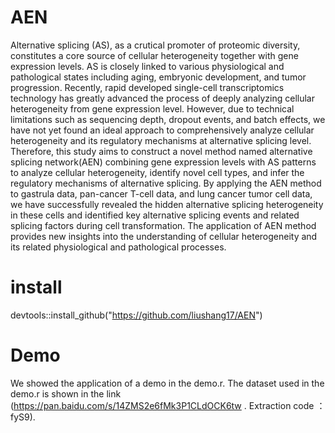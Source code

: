 # AEN
Alternative splicing (AS), as a crutical promoter of proteomic diversity, constitutes a core source of cellular heterogeneity together with gene expression levels. AS is closely linked to various physiological and pathological states including aging, embryonic development, and tumor progression. Recently, rapid developed single-cell transcriptomics technology has greatly advanced the process of deeply analyzing cellular heterogeneity from gene expression level. However, due to technical limitations such as sequencing depth, dropout events, and batch effects, we have not yet found an ideal approach to comprehensively analyze cellular heterogeneity and its regulatory mechanisms at alternative splicing level. Therefore, this study aims to construct a novel method named alternative splicing network(AEN) combining gene expression levels with AS patterns to analyze cellular heterogeneity, identify novel cell types, and infer the regulatory mechanisms of alternative splicing. By applying the AEN method to gastrula data, pan-cancer T-cell data, and lung cancer tumor cell data, we have successfully revealed the hidden alternative splicing heterogeneity in these cells and identified key alternative splicing events and related splicing factors during cell transformation. The application of AEN method provides new insights into the understanding of cellular heterogeneity and its related physiological and pathological processes.
# install
devtools::install_github("https://github.com/liushang17/AEN")

# Demo
We showed the application of a demo in the demo.r. The dataset used in the demo.r is shown in the link (https://pan.baidu.com/s/14ZMS2e6fMk3P1CLdOCK6tw . Extraction code ：fyS9).
